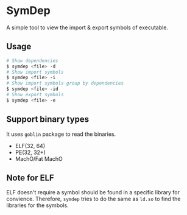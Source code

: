# SymDep
A simple tool to view the import & export symbols of executable.

## Usage
``` sh
# Show dependencies
$ symdep <file> -d
# Show import symbols
$ symdep <file> -i
# Show import symbols group by dependencies
$ symdep <file> -id
# Show export symbols
$ symdep <file> -e
```

## Support binary types
It uses `goblin` package to read the binaries.
* ELF(32, 64)
* PE(32, 32+)
* MachO/Fat MachO

## Note for ELF
ELF doesn't require a symbol should be found in a specific library for convience.
Therefore, `symdep` tries to do the same as `ld.so` to find the libraries for the symbols.
